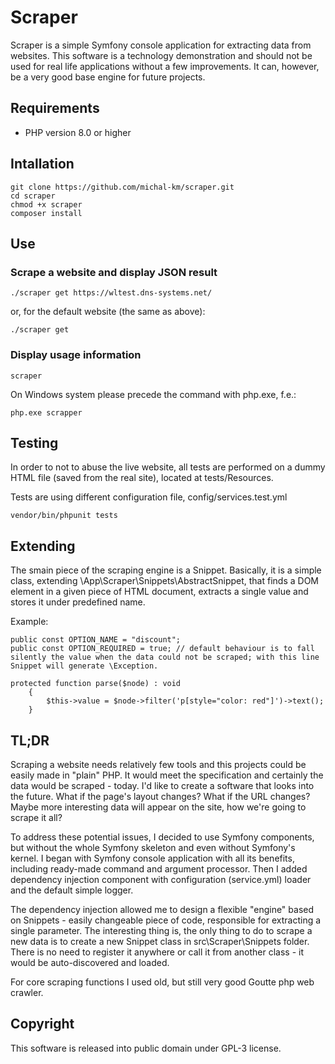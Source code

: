 # Scraper

Scraper is a simple Symfony console application for extracting data from websites. This software is a technology demonstration and should not be used for real life applications without a few improvements. It can, however, be a very good base engine for future projects.

## Requirements

- PHP version 8.0 or higher

## Intallation

```
git clone https://github.com/michal-km/scraper.git
cd scraper
chmod +x scraper
composer install
```

## Use

### Scrape a website and display JSON result
```
./scraper get https://wltest.dns-systems.net/
```
or, for the default website (the same as above):
```
./scraper get
```

### Display usage information
```
scraper
```

On Windows system please precede the command with php.exe, f.e.:
```
php.exe scrapper
```

## Testing

In order to not to abuse the live website, all tests are performed on a dummy HTML file (saved from the real site), located at tests/Resources.

Tests are using different configuration file, config/services.test.yml

```
vendor/bin/phpunit tests
```

## Extending

The smain piece of the scraping engine is a Snippet. Basically, it is a simple class, extending \App\Scraper\Snippets\AbstractSnippet, that finds a DOM element in a given piece of HTML document, extracts a single value and stores it under predefined name.

Example:

```
public const OPTION_NAME = "discount";
public const OPTION_REQUIRED = true; // default behaviour is to fall silently the value when the data could not be scraped; with this line Snippet will generate \Exception.

protected function parse($node) : void
    {
        $this->value = $node->filter('p[style="color: red"]')->text();
    }
```

## TL;DR

Scraping a website needs relatively few tools and this projects could be easily made in "plain" PHP. It would meet the specification and certainly the data would be scraped - today. I'd like to create a software that looks into the future. What if the page's layout changes? What if the URL changes?
Maybe more interesting data will appear on the site, how we're going to scrape it all?

To address these potential issues, I decided to use Symfony components, but without the whole Symfony skeleton and even without Symfony's kernel. I began with Symfony console application with all its benefits, including ready-made command and argument processor. Then I added dependency injection component with configuration (service.yml) loader and the default simple logger.

The dependency injection allowed me to design a flexible "engine" based on Snippets - easily changeable piece of code, responsible for extracting a single parameter. The interesting thing is, the only thing to do to scrape a new data is to create a new Snippet class in src\Scraper\Snippets folder. There is no need to register it anywhere or call it from another class - it would be auto-discovered and loaded.

For core scraping functions I used old, but still very good Goutte php web crawler.

## Copyright

This software is released into public domain under GPL-3 license.